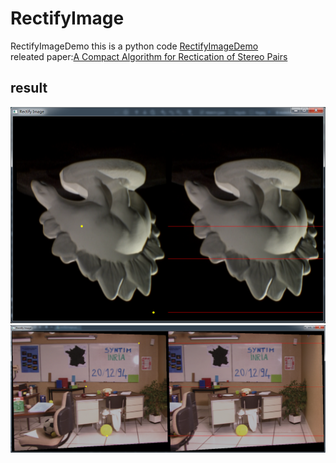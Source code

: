 # RectifyImage
RectifyImageDemo
this is a python code [RectifyImageDemo](https://github.com/markeroon/matlab-computer-vision-routines/tree/master/third_party/RectifKitE)  
releated paper:[A Compact Algorithm for Rectication of Stereo Pairs](https://www.researchgate.net/publication/2800494_A_Compact_Algorithm_for_Rectification_of_Stereo_Pairs)
## result  
![](./result/0.png)
![](./result/1.png)